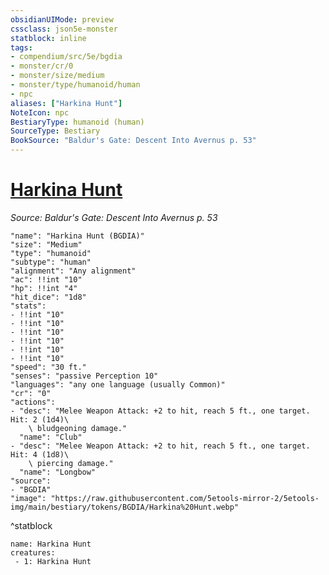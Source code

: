 ```yaml
---
obsidianUIMode: preview
cssclass: json5e-monster
statblock: inline
tags:
- compendium/src/5e/bgdia
- monster/cr/0
- monster/size/medium
- monster/type/humanoid/human
- npc
aliases: ["Harkina Hunt"]
NoteIcon: npc
BestiaryType: humanoid (human)
SourceType: Bestiary
BookSource: "Baldur's Gate: Descent Into Avernus p. 53"
---
```

# [Harkina Hunt](2-Mechanics/CLI/bestiary/npc/harkina-hunt-bgdia.md)
*Source: Baldur's Gate: Descent Into Avernus p. 53*  

```statblock
"name": "Harkina Hunt (BGDIA)"
"size": "Medium"
"type": "humanoid"
"subtype": "human"
"alignment": "Any alignment"
"ac": !!int "10"
"hp": !!int "4"
"hit_dice": "1d8"
"stats":
- !!int "10"
- !!int "10"
- !!int "10"
- !!int "10"
- !!int "10"
- !!int "10"
"speed": "30 ft."
"senses": "passive Perception 10"
"languages": "any one language (usually Common)"
"cr": "0"
"actions":
- "desc": "Melee Weapon Attack: +2 to hit, reach 5 ft., one target. Hit: 2 (1d4)\
    \ bludgeoning damage."
  "name": "Club"
- "desc": "Melee Weapon Attack: +2 to hit, reach 5 ft., one target. Hit: 4 (1d8)\
    \ piercing damage."
  "name": "Longbow"
"source":
- "BGDIA"
"image": "https://raw.githubusercontent.com/5etools-mirror-2/5etools-img/main/bestiary/tokens/BGDIA/Harkina%20Hunt.webp"
```
^statblock

```encounter-table
name: Harkina Hunt
creatures:
 - 1: Harkina Hunt
```